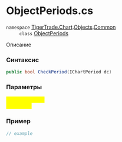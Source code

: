 
# ObjectPeriods.cs
`namespace` [TigerTrade.Chart](../../../../../TigerTrade.Chart.md).[Objects](../../../../../TigerTrade.Chart/Objects.md).[Common](../../../../../TigerTrade.Chart/Objects/Common.md)  
&nbsp;&nbsp;&nbsp;&nbsp;&nbsp;&nbsp;&nbsp;&nbsp;&nbsp;`class` [ObjectPeriods](../../ObjectPeriods.cs.md)

Описание

### Синтаксис
```csharp
public bool CheckPeriod(IChartPeriod dc)
```
### Параметры  
<mark style="color:yellow;">`dc` *`IChartPeriod`*  
 *Описание*  
  


### Пример  
```csharp
// example
```
                    
                    